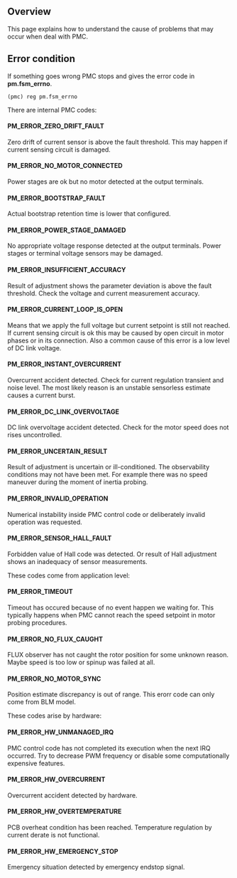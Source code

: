 ## Overview

This page explains how to understand the cause of problems that may occur when
deal with PMC.

## Error condition

If something goes wrong PMC stops and gives the error code in **pm.fsm_errno**.

	(pmc) reg pm.fsm_errno

There are internal PMC codes:

#### PM_ERROR_ZERO_DRIFT_FAULT

Zero drift of current sensor is above the fault threshold. This may happen if
current sensing circuit is damaged.

#### PM_ERROR_NO_MOTOR_CONNECTED

Power stages are ok but no motor detected at the output terminals.

#### PM_ERROR_BOOTSTRAP_FAULT

Actual bootstrap retention time is lower that configured.

#### PM_ERROR_POWER_STAGE_DAMAGED

No appropriate voltage response detected at the output terminals. Power stages
or terminal voltage sensors may be damaged.

#### PM_ERROR_INSUFFICIENT_ACCURACY

Result of adjustment shows the parameter deviation is above the fault
threshold. Check the voltage and current measurement accuracy.

#### PM_ERROR_CURRENT_LOOP_IS_OPEN

Means that we apply the full voltage but current setpoint is still not reached.
If current sensing circuit is ok this may be caused by open circuit in motor
phases or in its connection. Also a common cause of this error is a low level
of DC link voltage.

#### PM_ERROR_INSTANT_OVERCURRENT

Overcurrent accident detected. Check for current regulation transient and noise
level. The most likely reason is an unstable sensorless estimate causes a
current burst.

#### PM_ERROR_DC_LINK_OVERVOLTAGE

DC link overvoltage accident detected. Check for the motor speed does not rises
uncontrolled.

#### PM_ERROR_UNCERTAIN_RESULT 

Result of adjustment is uncertain or ill-conditioned. The observability
conditions may not have been met. For example there was no speed maneuver
during the moment of inertia probing.

#### PM_ERROR_INVALID_OPERATION

Numerical instability inside PMC control code or deliberately invalid operation
was requested.

#### PM_ERROR_SENSOR_HALL_FAULT

Forbidden value of Hall code was detected. Or result of Hall adjustment shows
an inadequacy of sensor measurements.

These codes come from application level:

#### PM_ERROR_TIMEOUT

Timeout has occured because of no event happen we waiting for. This typically
happens when PMC cannot reach the speed setpoint in motor probing procedures.

#### PM_ERROR_NO_FLUX_CAUGHT

FLUX observer has not caught the rotor position for some unknown reason. Maybe
speed is too low or spinup was failed at all.

#### PM_ERROR_NO_MOTOR_SYNC

Position estimate discrepancy is out of range. This erorr code can only come
from BLM model.

These codes arise by hardware:

#### PM_ERROR_HW_UNMANAGED_IRQ

PMC control code has not completed its execution when the next IRQ occurred.
Try to decrease PWM frequency or disable some computationally expensive
features.

#### PM_ERROR_HW_OVERCURRENT

Overcurrent accident detected by hardware.

#### PM_ERROR_HW_OVERTEMPERATURE

PCB overheat condition has been reached. Temperature regulation by current
derate is not functional.

#### PM_ERROR_HW_EMERGENCY_STOP

Emergency situation detected by emergency endstop signal.


